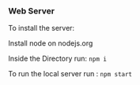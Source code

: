 ### Web Server

To install the server:

Install node on nodejs.org

Inside the Directory run: `npm i`

To run the local server run : `npm start`

